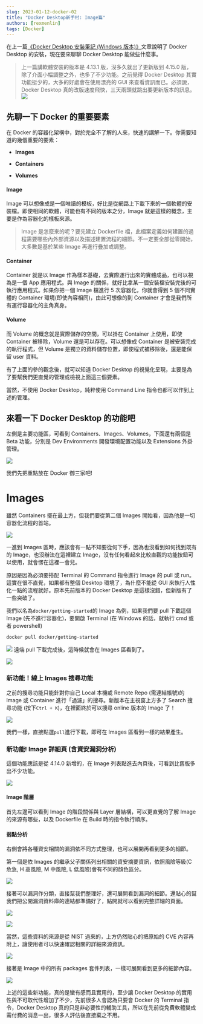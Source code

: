 ```yaml
---
slug: 2023-01-12-docker-02
title: "Docker Desktop新手村: Image篇"
authors: [rexmenlin]
tags: [Docker]
---
```


在上一篇[《Docker Desktop 安裝筆記 (Windows 版本)》](/blog/2022-11-7-docker-01)文章說明了 Docker Desktop 的安裝，現在要來聊聊 Docker Desktop 能做些什麼事。

> 上一篇講軟體安裝的版本是 4.13.1 版，沒多久就出了更新版到 4.15.0 版，除了介面小幅調整之外，也多了不少功能。之前覺得 Docker Desktop 其實功能挺少的，大多的好處會在使用漂亮的 GUI 來查看資訊而已。必須說，Docker Desktop 真的改版速度飛快，三天兩頭就跳出要更新版本的訊息。![](assets/2023-01-12-17-04-17-image.png)

## 先聊一下 Docker 的重要要素

在 Docker 的容器化架構中，對於完全不了解的人來，快速的講解一下。你需要知道的幾個重要的要素：

- **Images**

- **Containers**

- **Volumes**

#### Image

Image 可以想像成是一個唯讀的模板，好比是從網路上下載下來的一個軟體的安裝檔。即使相同的軟體，可能也有不同的版本之分，Image 就是這樣的概念，主要是作為容器化的樣板來源。

> Image 是怎麼來的呢？要先建立 Dockerfile 檔，此檔案定義如何建置的過程需要哪些內外部資源以及描述建置流程的細節。不一定要全部從零開始，大多數是基於某些 Image 再進行疊加或調整。

#### Container

Container 就是以 Image 作為樣本基礎，去實際運行出來的實體成品，也可以視為是一個 App 應用程式。與 Image 的關係，就好比拿某一個安裝檔安裝完後的可執行應用程式。如果你把一個 Image 檔進行 5 次容器化，你就會得到 5 個不同實體的 Container 環境(即使內容相同)，由此可想像的到 Container 才會是我們所有運行容器化的主角真身。

#### Volume

而 Volume 的概念就是實際儲存的空間，可以掛在 Container 上使用，即使 Container 被移除，Volume 還是可以存在。可以想像成 Container 是被安裝完成的執行程式，但 Volume 是獨立的資料儲存位置，即使程式被移除後，還是能保留 user 資料。

有了上面的參的觀念後，就可以知道 Docker Desktop 的視覺化呈現，主要是為了要幫我們更直覺的管理或檢視上面這三個要素。

當然，不使用 Docker Desktop，純粹使用 Command Line 指令也都可以作到上述的管理。

## 來看一下 Docker Desktop 的功能吧

左側是主要功能區，可看到 Containers、Images、Volumes，下面還有兩個是 Beta 功能，分別是 Dev Environments 開發環境配置功能以及 Extensions 外掛管理。

![](assets/2023-01-12-17-20-25-image.png)

我們先把重點放在 Docker 御三家吧!

# Images

雖然 Containers 擺在最上方，但我們要從第二個 Images 開始看，因為他是一切容器化流程的首站。

![](assets/2023-01-12-17-25-49-image.png)

一進到 Images 區時，應該會有一點不知要從何下手，因為也沒看到如何找到既有的 Image，也沒辦法在這裡建立 Image，沒有任何看起來比較直觀的功能按鈕可以使用，就會愣在這裡一會兒。

原因是因為必須要搭配 Terminal 的 Command 指令進行 Image 的 pull 或 run。這實在很不直覺，如果都有整個 Desktop 環境了，為什麼不能從 GUI 來執行人性化一點的流程就好。原本先前版本的 Docker Desktop 是這樣沒錯，但新版有了一些突破了。

我們以名為`docker/getting-started`的 Image 為例，如果我們要 pull 下載這個 Image (先不進行容器化)，要開啟 Terminal (在 Windows 的話，就執行 cmd 或者 powershell)

```bash
docker pull docker/getting-started
```

![](assets/2023-01-12-17-38-32-image.png)
遠端 pull 下載完成後，這時候就會在 Images 區看到了。

![](assets/2023-01-12-17-38-38-image.png)

### 新功能！線上 Images 搜尋功能

之前的搜尋功能只能針對你自己 Local 本機或 Remote Repo (需連結帳號)的 Image 或 Container 進行「過濾」的搜尋。新版本在主視窗上方多了 Search 搜尋功能 (按下`Ctrl + K`)，在裡面終於可以搜尋 online 版本的 Image 了！

![](assets/2023-01-12-17-05-56-image.png)

我們一樣，直接點選`pull`進行下載，即可在 Images 區看到一樣的結果產生。

### 新功能! Image 詳細頁 (含資安漏洞分析)

這個功能應該是從 4.14.0 新增的，在 Image 列表點進去內頁後，可看到比舊版多出不少功能。

![](assets/2023-01-12-20-51-53-image.png)

#### Image 階層

首先左邊可以看到 Image 的階段關係與 Layer 層結構，可以更直覺的了解 Image 的來源有哪些，以及 Dockerfile 在 Build 時的指令執行順序。

#### 弱點分析

右側會將各種資安相關的漏洞依不同方式整理，也可以展開再看到更多的細節。

第一個是依 Images 的繼承父子關係列出相關的資安摘要資訊，依照風險等級(C 危急, H 高風險, M 中風險, L 低風險)會有不同的顏色區分。

![](assets/2023-01-12-21-00-42-image.png)

接著可以漏洞作分類，直接幫我們整理好，還可展開看到漏洞的細節。還貼心的幫我們把公開漏洞資料庫的連結都準備好了，點開就可以看到完整詳細的頁面。

![](assets/2023-01-12-21-05-24-image.png)

![](assets/2023-01-12-21-07-43-image.png)

當然，這些資料的來源是從 NIST 過來的，上方仍然貼心的把原始的 CVE 內容再附上，讓使用者可以快速確認相關的詳細來源資訊。

![](assets/2023-01-12-21-08-52-image.png)

接著是 Image 中的所有 packages 套件列表，一樣可展開看到更多的細節內容。

![](assets/2023-01-12-21-10-48-image.png)

上述的這些新功能，真的是蠻有感而且實用的，至少讓 Docker Desktop 的實用性與不可取代性增加了不少，先前很多人會認為只要會 Docker 的 Terminal 指令，Docker Desktop 真的只是非必要性的輔助工具，所以在先前從免費軟體變成需付費的消息一出，很多人評估後直接棄之不用。
